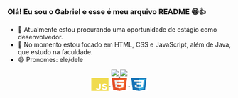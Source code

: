### Olá! Eu sou o Gabriel e esse é meu arquivo README 😁👍
- 🔭 Atualmente estou procurando uma oportunidade de estágio como desenvolvedor.
- 🌱 No momento estou focado em HTML, CSS e JavaScript, além de Java, que estudo na faculdade.
- 😄 Pronomes: ele/dele

<div align="center">
  <a href="https://github.com/gabriel-ssilva">
  <img height="180em" src="https://github-readme-stats.vercel.app/api?username=gabriel-ssilva&show_icons=true&theme=dracula&include_all_commits=true&count_private=true"/>
  <img height="180em" src="https://github-readme-stats.vercel.app/api/top-langs/?
</div>
                           <div style="display: inline_block"><br>
  <img align="center" alt="Gabriel-JS" height="30" width="40" src="https://raw.githubusercontent.com/devicons/devicon/master/icons/javascript/javascript-plain.svg">
  <img align="center" alt="Gabriel-HTML" height="30" width="40" src="https://raw.githubusercontent.com/devicons/devicon/master/icons/html5/html5-original.svg">
  <img align="center" alt="Gabriel-CSS" height="30" width="40" src="https://raw.githubusercontent.com/devicons/devicon/master/icons/css3/css3-original.svg">
  
</div>
